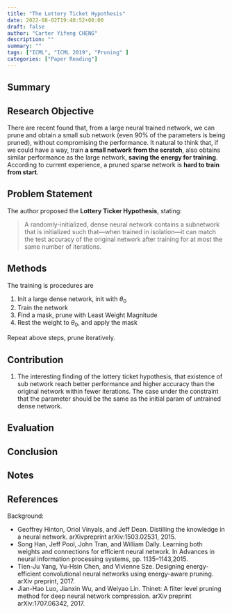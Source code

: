 ```yaml
---
title: "The Lottery Ticket Hypothesis"
date: 2022-08-02T19:40:52+08:00
draft: false
author: "Carter Yifeng CHENG"
description: ""
summary: ""
tags: ["ICML", "ICML 2019", "Pruning" ]
categories: ["Paper Reading"]
---
```


## Summary 


## Research Objective 
<!-- 作者的研究目的 -->
There are recent found that, from a large neural trained network, we can  prune and obtain a small sub network (even 90% of the parameters is being pruned), without compromising the performance. It natural to think that, if we could have a way, train **a small network from the scratch**, also obtains similar performance as the large network, **saving the energy for training**. According to current experience, a pruned sparse network is **hard to train from start**.  

## Problem Statement
<!-- 作者解决问题的方法/算法是什么？是否基于前人的方法？基于了哪些？ -->
The author proposed the **Lottery Ticker Hypothesis**, stating:
>A randomly-initialized, dense neural network contains a subnetwork that is initialized such that—when trained in isolation—it can match the test accuracy of the original network after training for at most the same number of iterations.
## Methods
The training is procedures are
1. Init a large dense network, init with $\theta_0$
2. Train the network
3. Find a mask, prune with Least Weight Magnitude
4. Rest the weight to $\theta_0$, and apply the mask
   
Repeat above steps, prune iteratively. 
## Contribution 
1.  The interesting finding of the lottery ticket hypothesis, that existence of sub network reach better performance and higher accuracy than the original network within fewer iterations. The case under the constraint that the parameter should be the same as the initial param of untrained dense network. 

## Evaluation 
<!-- 作者如何评估自己的方法，实验的setup是什么样的，有没有问题或者可以借鉴的地方。 -->
## Conclusion
<!-- 作者给出了哪些结论，哪些是strong conclusions, 哪些又是weak的conclusions（即作者并不确定，只在discussion中提到，或没有给出足够的evidence）? -->
## Notes 
<!-- 不在以上列表中，但需要特别记录的笔记。 -->
## References
<!-- 列出相关性高的文献，以便之后可以继续track下去。 -->
<!-- p1 Find the context papers -->
Background: 
- Geoffrey Hinton, Oriol Vinyals, and Jeff Dean. Distilling the knowledge in a neural network. arXivpreprint arXiv:1503.02531, 2015. 
- Song Han, Jeff Pool, John Tran, and William Dally. Learning both weights and connections for efficient neural network. In Advances in neural information processing systems, pp. 1135–1143,2015.
- Tien-Ju Yang, Yu-Hsin Chen, and Vivienne Sze. Designing energy-efficient convolutional neural networks using energy-aware pruning. arXiv preprint, 2017.
- Jian-Hao Luo, Jianxin Wu, and Weiyao Lin. Thinet: A filter level pruning method for deep neural network compression. arXiv preprint arXiv:1707.06342, 2017.

